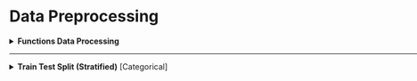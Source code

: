 # Data Preprocessing

<div style='width:1000px;margin:auto'>

<details><summary> <b>Functions Data Processing</b> </summary>
<p>
<p><a href="file:///media/mosaab/Volume/Personal/Development/Courses%20Docs/Kaggle's%20Notebooks/5_Cargo%20Rican%20HouseHold/2_Featuretools%20for%20Good.html"><b>Notebook</b></a> </p>

<ol>
<li>Remove any <b>duplicated</b> columns.</li>

<li>Replace <b>infinite</b> values with <b>np.nan</b></li>

<li>Remove columns with a <b>missing percentage </b>above the <em>missing_threshold</em></li>

<li>Remove columns with only a <b>single unique value.</b></li>

<li>Remove one out of every pair of columns with a <b>correlation</b> threshold above the correlation_threshold</li>

<li>Extract the <b>training</b> and <b>testing</b> data along with <b>labels</b> and <b>ids</b> (needed for making submissions)</li>
</ol>

~~~python
def post_process(feature_matrix, missing_threshold=.95, correlation_threshold=.95):
    # Remove duplicated features.
    start_features  = feature_matrix.shape[1]
    feature_matrix = feature_matrix.loc[:, ~feature_matrix.columns.duplicated()]
    n_duplicated   = start_features - feature_matrix.shape[1]
    print(f'~> There were {bg(n_duplicated)} duplicated features.')
    
    feature_matrix = feature_matrix.replace({np.inf: np.nan, -np.inf: np.nan}).reset_index()
    
    # Extract the Id and Target Columns.
    ids    = list(feature_matrix.pop('idhogar'))
    labels = list(feature_matrix.pop('Target'))
    
    # Drop any columns drived from column 'Target'
    drop_cols = []
    for col in feature_matrix:
        if col == 'Target':
            pass
        elif 'Target' in col:
            drop_cols.append(col)
    
    feature_matrix = feature_matrix[[x for x in feature_matrix if x not in drop_cols]]
    
    # One-Hot Encoding (if necessery)
    feature_matrix  = pd.get_dummies(feature_matrix, drop_first=True)
    n_start_feature = feature_matrix.shape[1]
    print(f'~> Original Shape: {bg(n_start_feature)}.')
    
    
    # Find the missing values
    missing             = pd.DataFrame(feature_matrix.isnull().sum())
    missing['fraction'] = missing[0] / feature_matrix.shape[0]
    missing.sort_values('fraction', ascending=False, inplace=True)
    
    # Missing Above threshold
    missing_cols   = list(missing[missing['fraction'] > missing_threshold].index)
    n_missing_cols = len(missing_cols)
    
    # Remove missing columns
    feature_matrix = feature_matrix[[col for col in feature_matrix if col not in missing_cols]]
    print(f'~> There were {bg(n_missing_cols)} missing columns above threshold = {colored(missing_threshold, "green")}.')
    
    unique_counts        = pd.DataFrame(feature_matrix.nunique()).sort_values(0, ascending=False)
    zero_variance_cols   = list(unique_counts[unique_counts[0] == 1].index)
    n_zero_variance_cols = len(zero_variance_cols)
    
    # Remove zero variance columns
    feature_matrix = feature_matrix[[col for col in feature_matrix if col not in zero_variance_cols]]
    print(f'~> There were {bg(n_zero_variance_cols)} columns with zero variance.')
    
    # Correlations.
    corr_matrix = feature_matrix.corr().abs()
    upper       = corr_matrix.where(np.triu(np.ones(corr_matrix.shape), k=1).astype(np.bool))
    to_drop     = [column for column in upper.columns if any(upper[column] > correlation_threshold)]
    
    n_collinear = len(to_drop)
    
    feature_matrix = feature_matrix[[x for x in feature_matrix if x not in to_drop]]
    print(f'~> There were {bg(n_collinear)} highly correlated columns above threshold = {colored(correlation_threshold, "green")}.')
    
    # Total number of columns removed.
    total_removed = n_collinear + n_duplicated + n_missing_cols + n_zero_variance_cols
    print(f'~> Total Number columns removed = {bg(total_removed)}.')
    print(f'~> Shape after removing: {bg(feature_matrix.shape, "s")}.')
    
    # Add the ids and target
    feature_matrix['idhogar'] = ids
    feature_matrix['Target']  = labels
    
    # Extract traing and test datasets.
    train = feature_matrix[feature_matrix.Target.notnull()]
    test  = feature_matrix[feature_matrix.Target.isnull()]
    
    # Subset to houses with a head of household
    train = train[train['idhogar'].isin(list(train_valid['idhogar']))]
    test = test[test['idhogar'].isin(list(test_valid['idhogar']))]
    
    train_labels = np.array(train.pop('Target')).reshape((-1,))
    test_ids     = list(test.pop('idhogar'))
    
    train, test = train.align(test, join='inner', axis=1)
    
    assert (len(train_labels) == train.shape[0]), 'Labels must be the same length as number of training.'
    assert (len(test_ids) == test.shape[0]), 'Test ids must equal the number of test observations.'
    
    return train, train_labels, test, test_ids
~~~

</p>
</details>

<hr>

<details><summary> <b>Train Test Split (Stratified)</b> [Categorical]</summary>
<p style="margin: 0">
<p>1) <a href="file:///media/mosaab/Volume/Personal/Development/Courses%20Docs/Data%20Science/10_%20K-Nearest%20Neighbors/1_step-by-step-diabetes-classification-knn-detailed.html#Test-Train-Split-and-Cross-Validation-methods">Explanation for <b>Train<em>Test</em>Split</b></a> <br>
2) <a href="file:///media/mosaab/Volume/Personal/Development/Courses%20Docs/Data%20Science/10_%20K-Nearest%20Neighbors/2_KNN%20-%20Full%20Pipeline.html#Train-Test-Split">Train Test Split notebook</a></p>
~~~
from sklearn.model_selection import train_test_split
X_train, X_test, y_train, y_test = train_test_split(
    df_feat, y, test_size=0.4, stratify=y, random_state=42)
~~~

<p>Another way to split, by hashing the unique identifier of each row, to make sure that at the next run, the training and test sets will be the same</p>
```
from zlib import crc32

def test_set_check(identifier, test_ratio):
    return crc32(np.int64(identifier)) & 0xffffffff < test_ratio * 2**32

def split_train_test_by_id(data, test_ratio, id_column):
    ids         = data[id_column]
    in_test_set = ids.apply(lambda id_: test_set_check(id_, test_ratio))
    return data.loc[~in_test_set], data.loc[in_test_set]

housing_with_id = housing.reset_index()    # Since housing doesn't have identifier.
train_set, test_set = split_train_test_by_id(housing_with_id, 0.2, "index")

print(len(train_set)/housing.shape[0], len(test_set)/housing.shape[0])
```

</p></details>

<details><summary> <b>Train Test Split (Stratified)</b> [Regression]</summary><p>

<details><summary> <b>Manually Chosen bins</b></summary><p>
<h5>Descritize the target column into n bins.</h5>
```
housing['income_cat'] = pd.cut(housing['median_income'],
                               bins=[0., 1.5, 3., 4.5, 6., np.inf],
                               labels=[1, 2, 3, 4, 5])
```

<h5>Split based on the new categorical binned column</h5>
```
from sklearn.model_selection import StratifiedShuffleSplit

split = StratifiedShuffleSplit(n_splits=1, test_size=0.2, random_state=42)
for train_index, test_index in split.split(housing, housing['income_cat']):
    strat_train_set = housing.loc[train_index]
    strat_test_set  = housing.loc[test_index]
```

<h5>Then, remove the binned column.</h5>
```
# Remove the "income_cat".
for set_ in (strat_train_set , strat_test_set):
    set_.drop("income_cat", axis=1, inplace=True)
```
</p></details>

<details><summary> <b>Bins chosen by Sturge's rule</b></summary><p>
```
from sklearn import model_selection 

def create_folds(data):
    # Create a new column called kfold and fill it with -1.
    data["kfold"] = -1

    # Randomize the rows of the data.
    data = data.sample(frac=1).reset_index(drop=True)

    # Calculate number of bins by Sturge's rule.
    n_bins = np.floor(1 + np.log2(len(data)))

    # Bin targets.
    data.loc[:, "bins"] = pd.cut(data["target"],
                                 bins=n_bins,
                                 labels=False)
    
    # Initiate the kfold class from model_selection module.
    kf = model_selection.StratifiedKFold(n_splits=5)

    # Fill the new kfold column.
    for f, (t_, v_) in enumerate(kf.split(X=data, y=data.bins.values)):
        data.loc[v_, 'kfold'] = f

    # Drop the bins column.
    data = data.drop("bins", axis=1)

    return data
```
</p></details>
</p></details>

<details><summary> <b>Temporal Splitting (Time Based  Splitting)</b> </summary><p>
~~~python
split_train = int(len(data) * .8)
split_test  = int(len(data) * .2)

X_train = data[:split_train]
y_train = data[:split_train]['Target']

X_test = data[-split_test:]
y_test = data[-split_test:]['Target']
~~~
</p></details>



<details><summary> <b>Random K-Fold CV</b> </summary><p>
```
# We can use this method with almost all kinds of datasets.
from sklearn import model_selection

# Create a new column called kfold and fill it with -1.
df['kfold'] = -1

# Randomize the rows of the data.
df = df.sample(frac=1).reset_index(drop=True)

# Initiate the kfold class from model_selection module
kf = model_selection.KFold(n_splits=5)

# fill the new kfold column.
for fold, (trn_, val_) in enumerate(kf.split(X=df)):
    df.loc[val_, 'kfold'] = fold

# Save the new csv with kfold column.
df.to_csv("train_folds.csv", index=False)
```
</p></details>

<details><summary> <b>Stratified K-Fold CV</b> </summary><p>
```
# Using Custom Stratified K-folds
def Stratified_kfolds(alg, X, y):
    score_valid = 0
    skf = StratifiedKFold(n_splits=2, shuffle=True, random_state=33)
    
    for train_idx, valid_idx in skf.split(X, y):
        X_train, X_valid = X.iloc[train_idx], X.iloc[valid_idx]
        y_train, y_valid = y.iloc[train_idx], y.iloc[valid_idx]

        # One-Hot Encoding
        ohe_enc_keyword  = CountVectorizer()
#         ohe_enc_location = CountVectorizer()
        ohe_enc_text     = CountVectorizer(max_df=.9, min_df=3)

        # Transform Train data
        keyword_train    = ohe_enc_keyword.fit_transform(X_train['keyword'])
#         location_train   = ohe_enc_location.fit_transform(X_train['location'])
        text_train       = ohe_enc_text.fit_transform(X_train['text'])

        # Transform Validation data.
        keyword_valid    = ohe_enc_keyword.transform(X_valid['keyword'])
#         location_valid   = ohe_enc_location.transform(X_valid['location'])
        text_valid       = ohe_enc_text.transform(X_valid['text'])

        ## Merge Training data.
        X_train = hstack((keyword_train, text_train)).tocsr()

        ## Merge Validation data
        X_valid = hstack((keyword_valid, text_valid)).tocsr()

        # ML Models.
        alg.fit(X_train.todense(), y_train)
        y_pred_valid = alg.predict(X_valid.todense())
        score_valid  += f1_score(y_valid, y_pred_valid)
        
    return score_valid/skf.n_splits
```
<h4>Another simple solution</h4>
```
# We can use this method with almost all kinds of datasets.
from sklearn import model_selection

# Create a new column called kfold and fill it with -1.
df['kfold'] = -1

# Randomize the rows of the data.
df = df.sample(frac=1).reset_index(drop=True)
y  = df.target.values

# Initiate the kfold class from model_selection module
kf = model_selection.StratifiedKFold(n_splits=5)

# fill the new kfold column.
for fold, (trn_, val_) in enumerate(kf.split(X=df, y=y)):
    df.loc[val_, 'kfold'] = fold

# Save the new csv with kfold column.
df.to_csv("train_folds.csv", index=False)
```
</p></details>

<details><summary> <b>Group K-Fold CV</b> </summary><p>
<p>K-fold iterator variant with non-overlapping groups.</p>

<p>The same group will not appear in two different folds (the number of distinct groups has to be at least equal to the number of folds).</p>

<p>The folds are approximately balanced in the sense that the number of distinct groups is approximately the same in each fold.</p>
```
import numpy as np
from sklearn.model_selection import GroupKFold
X = np.array([[1, 2], [3, 4], [5, 6], [7, 8]])
y = np.array([1, 2, 3, 4])
groups = np.array([0, 0, 2, 2])
group_kfold = GroupKFold(n_splits=2)
group_kfold.get_n_splits(X, y, groups)

print(group_kfold)

for train_index, test_index in group_kfold.split(X, y, groups):
    print("TRAIN:", train_index, "TEST:", test_index)
    X_train, X_test = X[train_index], X[test_index]
    y_train, y_test = y[train_index], y[test_index]
    print(X_train, X_test, y_train, y_test)
    
### Result ####
TRAIN: [0 1] TEST: [2 3]
[[1 2]
 [3 4]] [[5 6]
 [7 8]] [1 2] [3 4]
TRAIN: [2 3] TEST: [0 1]
[[5 6]
 [7 8]] [[1 2]
 [3 4]] [3 4] [1 2]
```
</p></details>

<details><summary> <b>Multi-Label Stratified K-Fold CV</b> </summary><p>
```
from iterstart.ml_startifiers import MultilabelStratifiedKFold

df.loc[:, "kfold"] = -1
df = df.sample(frac=1).reset_index(drop=True)

mskf = MultilabelStratifiedKFold(n_splits=5)
for fold_, (trn_, val_) in enumerate(mskf.split(X=df, y=targets)):
	df.loc[val_, "kfold"] = fold_
	
df.to_csv("train_folds.csv", index=False)
```
</p></details>

<details><summary> <b>Cross_val_score</b> </summary><p>
```
model = RF(n_estimators=100, n_jobs=-1)

# 10 Fold cross validation
cv_results = cross_val_score(model, train_set, train_labels, cv=10, scoring=scorer)

print(f'~> 10 Fold Cross Validation F1 Score = {bg(round(cv_results.mean(), 4), "s")} with std = {bg(round(cv_results.std(), 4), "s")}')
```
</p></details>

<details><summary> <b>cross_val_predict</b> </summary><p>
```
# Returns the predictions 
y_train_pred = cross_val_predict(sgd_clf, X_train, y_train_5, cv=3, n_jobs=-1, verbose=1, method="predict")

# Predict Proba
y_train_pred = cross_val_predict(sgd_clf, X_train, y_train_5, cv=3, n_jobs=-1, verbose=1, method="predict_proba")

# Predict decision function
y_train_pred = cross_val_predict(sgd_clf, X_train, y_train_5, cv=3, n_jobs=-1, verbose=1, method="decision_function")
```
</p></details>


<details><summary> <b>GridSearchCV</b> </summary>
<p style="margin: 0">
<p>1) <a href="file:///media/mosaab/Volume/Personal/Development/Courses%20Docs/Data%20Science/10_%20K-Nearest%20Neighbors/1_step-by-step-diabetes-classification-knn-detailed.html#Hyper-Parameter-optimization">Explanation of <b>GridSearch</b>.</a> <br>
2) <a href="file:///media/mosaab/Volume/Personal/Development/Courses%20Docs/Data%20Science/10_%20K-Nearest%20Neighbors/2_KNN%20-%20Full%20Pipeline.html#Hyperparameter-Tunning-&amp;-Cross-Validation">Hyperparameter Tunning &amp; Cross validation</a> </p>
~~~
# Load the model
from sklearn.model_selection import GridSearchCV

# Select the range of parameters
param_grid = {'n_neighbors': np.arange(1, 50)}

# Activate the GridSearchCV
knn = KNeighborsClassifier()
knn_cv = GridSearchCV(knn, param_grid, cv=5)
knn_cv.fit(X, y)

# Calculate the Training score
print('The Best Score for training =', knn_cv.best_score_*100,'%')

# See the Best K value
print('The Best parameters (K) =', knn_cv.best_params_['n_neighbors'])

# Show all resutls.
resutls = pd.DataFrame(knn_cv.cv_results_)[['params', 'mean_test_score', rank_test_score']]

# Sort by test score
results.sort_values('rank_test_score')

# Get the best model.
knn_cv.best_estimator_
~~~
</p>
</details>


<details><summary> <b>Custom Transformer</b> </summary><p>
```
from sklearn.base import BaseEstimator, TransformerMixin

rooms_ix, bedrooms_ix, population_ix, households_ix = 3, 4, 5, 6

class CombinedAttributesAdder(BaseEstimator, TransformerMixin):
	def __init__(self, add_bedrooms_per_room = True): # no *args or **kargs
		self.add_bedrooms_per_room = add_bedrooms_per_room
	def fit(self, X, y=None):
		return self # nothing else to do
	def transform(self, X, y=None):
		rooms_per_household = X[:, rooms_ix] / X[:, households_ix]
		population_per_household = X[:, population_ix] / X[:, households_ix]
		if self.add_bedrooms_per_room:
			bedrooms_per_room = X[:, bedrooms_ix] / X[:, rooms_ix]
			return np.c_[X, rooms_per_household,
					   population_per_household,
				 	   bedrooms_per_room]
		else:
			return np.c_[X, rooms_per_household, population_per_household]
			
			
attr_adder = CombinedAttributesAdder(add_bedrooms_per_room=False)
housing_extra_attribs = attr_adder.transform(housing.values)
```
</p></details> 

<details><summary> <b>Make Scorer</b> </summary><p>
<p><a href="file:///media/mosaab/Volume/Personal/Development/Courses%20Docs/Sklearn/sklearn.metrics.make_scorer.html#sklearn-metrics-make-scorer"><b>Sklearn Docs</b></a> </p>
~~~python
from sklearn.metrics import f1_score, make_scorer

scorer = make_scorer(f1_score, greater_is_better=True, average='macro')

~~~
</p></details>

<details><summary> Create a <b>Pipeline</b> </summary><p>
<p><a href="file:///media/mosaab/Volume/Personal/Development/Courses%20Docs/Kaggle's%20Notebooks/5_Cargo%20Rican%20HouseHold/1_Costa%20Rican%20Household%20Poverty%20Level%20Prediction.html"><b>Notebook</b></a> </p>
~~~python
from sklearn.preprocessing import Imputer, MinMaxScaler
from sklearn.pipeline import Pipeline

pipeline = Pipeline([('imputer', Imputer(strategy='meadian')),
                     ('scaler', MinMaxScaler())])

# Fit and transform the training data
train_set = pipeline.fit_transform(train_set)
test_st   = pipeline.transform(test_set)
~~~
</p></details>

<details><summary> <b>Paralleism</b> </summary><p>
```
# Prepare the logging.
import logging

# Logging configuration.
logging.basicConfig(
    level=logging.INFO,
    format="%(processName)-10s %(asctime)s %(message)s",
    datefmt="%Y-%m-%d %H:%M:%S"
)
logger = logging.getLogger(__name__)
logger.setLevel(logging.INFO)
```
```
# Prepare Timing function.
from functools import wraps
import time

def timeit(func):
    @wraps(func)
    def wrapper(*args, **kwargs):
        start = time.time()
        result = func(*args, **kwargs)
        return result, time.time() - start
    return wrapper
```

```
# Prepare validation strategy.
from sklearn.externals import joblib
from sklearn.model_selection import cross_val_score

@timeit
def train_model(path, model, saveto=None, cv=2):
    # Load the corpus data and labels for classification.
    X = df["sample"].values
    y = df['intent'].values

    # Compute cross validation scores.
    scores = cross_val_score(model, X, y, cv=cv)

    # Fit the model on entire dataset.
    model.fit(X, y)

    # Write to disk if specified
    if saveto:
        joblib.dump(model, saveto)

    # Return scores as well as training time via decorator.
    return scores
```

```
# Prepare model.s
from sklearn.pipeline import Pipeline
from sklearn.naive_bayes import MultinomialNB
from sklearn.linear_model import LogisticRegression
from sklearn.feature_extraction.text import TfidfVectorizer
from sklearn.neural_network import MLPClassifier

def fit_naive_bayes(path, saveto=None, cv=2):
    model = Pipeline([
        ("tfidf", TfidfVectorizer()),
        ("clf", MultinomialNB())
    ])

    if saveto is None:
        saveto = f"naive_bayes_{time.time()}.pkl"

    scores, delta = train_model(path, model, saveto, cv)

    logger.info((
        f"\nnaive bayes training took {delta:0.2f} seconds."
        f"with an average score of {scores.mean():0.3f}"
    ))

def fit_logistic_regression(path, saveto=None, cv=2):
    model = Pipeline([
        ("tfidf", TfidfVectorizer()),
        ("clf", LogisticRegression())
    ])

    if saveto is None:
        saveto = f"log_reg_{time.time()}.pkl"
    
    scores, delta = train_model(path, model, saveto, cv)
    logger.info((
        f"\nlogistic regression training took {delta:0.2f} seconds"
        f"with an average score of {scores.mean():.3f}"
    ))


def fit_multilayer_perceptron(path, saveto=None, cv=2):
    model = Pipeline([
        ("tfidf", TfidfVectorizer()),
        ("clf", MLPClassifier(hidden_layer_sizes=(10, 10), early_stopping=True))
    ])

    if saveto is None:
        saveto = f"multilayer_perceptron_{time.time()}.pkl"

    scores, delta = train_model(path, model, saveto, cv)

    logger.info((
        f"\nmultilayer perceptron training took {delta:.2f} seconds"
        f" with an average score of {scores.mean():.3f}"
    ))
```

```
# Paralleism.
import multiprocessing as mp

def run_parallel(path):
    tasks = [
        fit_naive_bayes, fit_logistic_regression, fit_multilayer_perceptron
    ]
    logger.info("\nbeginning parallel tasks")
    start = time.time()

    procs = []
    for task in tasks:
        proc = mp.Process(name=task.__name__, target=task, args=(path,))
        procs.append(proc)
        proc.start()

    for proc in procs:
        proc.join()

    delta = time.time() - start
    logger.info(f"\ntotal parallel fit time: {delta:.2f} seconds.\n")

run_parallel("./")
```
</p></details> 

<hr>

<details><summary><b style='font-size:20px'>Bayesian Optimization</b> </summary><p><ul>
```
!pip install bayesian-optimization
from bayes_opt import BayesianOptimization
```

<details><summary> <b>Which parameters to optimize</b> </summary><p>
<img src="imgs/20200725-170244.png" alt="" />
</p></details>
<details><summary> <b>LogisticRegression</b> </summary><p>
```
# Define LogisticRegression CV
def lg_cv(C, 
          penalty, 
          solver, 
          data, targets):
    alg = LogisticRegression(C=C,
                                         penalty=penalty,
                                         solver=solver,
                                         random_state=42)
    alg.fit(data, targets)
    y_pred = alg.predict(X_test)
    score = metrics.accuracy_score(y_test, y_pred)
    return score

# Optimization Strategy
def optimize_lg(data, targets):
    def lg_crossval(expC, 
                    expPenalty,
                    expSolver
                    ):
        penalty_dict = {0: "l1",
                        1: "l2",
                        2: "none"}
        solver_dict  = {0: "newton-cg",
                        1: "lbfgs",
                        2: "sag",
                        3: "saga"}

        C       = 10 ** expC
        penalty = penalty_dict[int(expPenalty)]
        if penalty in ["l2", "none"]:
            solver = solver_dict[int(expSolver)]
        else:
            solver = "liblinear"
        return lg_cv(C=C, 
                     penalty=penalty,
                     solver=solver,
                     data=data, targets=targets)

    optimizer = BayesianOptimization(
        f=lg_crossval,
        pbounds={'expC': (-2, .5),
                 'expPenalty': (0, 2.9),
                 'expSolver': (0, 3.9)
                 },
        random_state=42,
        verbose=2
    )
    optimizer.maximize(n_iter=20, init_points=10)

    print(f"~> Best parameters: {optimizer.max}")
    return optimizer.max['params']

# Run the optimization
best_params = optimize_lg(X_train, y_train)
```
</p></details>

<details><summary><b> LinearSVC</b></summary><p>
```
def svc_cv(C, loss, data, targets):
    alg = Pipeline([
        ("scaler", MinMaxScaler()),
        ("linear_svc", OneVsRestClassifier(LinearSVC(C=C,
                                                     penalty="l2",
                                                     loss=loss,
                                                     random_state=42)))
    ])
    alg.fit(data, targets)
    y_pred = alg.predict(X_test)
    return metrics.accuracy_score(y_test, y_pred)

def optimize_svc(data, targets):
    def svc_crossval(expC, expLoss):
        loss_dict = {0: "hinge",
                     1: "squared_hinge"}
        C = 10 ** expC
        loss    = loss_dict[int(expLoss)]
        return svc_cv(C=C, loss=loss, data=data, targets=targets)

    optimizer = BayesianOptimization(
        f=svc_crossval,
        pbounds={'expC': (-6, 5),
                 'expLoss': (0, 1.9)},
        random_state=42,
        verbose=2,

    )
    optimizer.maximize(n_iter=40, init_points=10)

    print(f"~> Final Result: {optimizer.max}")

# Optimize
optimize_svc(X_train, y_train)
```
</p></details>

<details><summary><b> Kernel SVM</b></summary><p>
```
def svc_cv(C, kernel, data, targets):
    alg = Pipeline([
        ("scaler", StandardScaler()),
        ("linear_svc", OneVsOneClassifier(SVC(C=C,
                                              kernel=kernel,
                                              random_state=42)))
    ])
    alg.fit(data, targets)
    y_pred = alg.predict(X_test)
    return metrics.accuracy_score(y_test, y_pred)

def optimize_svc(data, targets):
    def svc_crossval(expC, expKernel):
        kernel_dict = {0: "poly",
                       1: "rbf",
                       2: "sigmoid",
                    #    3: "precomputed",
                       }
        C      = 10 ** expC
        kernel = kernel_dict[int(expKernel)]
        return svc_cv(C=C, kernel=kernel, data=data, targets=targets)

    optimizer = BayesianOptimization(
        f=svc_crossval,
        pbounds={'expC': (-6, 5),
                 'expKernel': (0, 2.999)},
        random_state=42,
        verbose=2,

    )
    optimizer.maximize(n_iter=40, init_points=10)

    print(f"~> Final Result: {optimizer.max}")

# Optimize
optimize_svc(X_train, y_train)
```
</p></details>

<details><summary> <b>RidgeClassifier</b> </summary><p>
```
# Define Ridge CV
def ridge_cv(alpha, data, targets):
    alg = RidgeClassifier(alpha=alpha, random_state=33)
    score = Stratified_kfolds(alg, data, targets)
    return score
    
# Optimization Strategy
def optimize_ridge(data, targets):
    def ridge_crossval(expAlpha):
        alpha = 10 ** expAlpha
        return ridge_cv(alpha=alpha, data=data, targets=targets)
    
    optimizer = BayesianOptimization(
        f=ridge_crossval,
        pbounds={'expAlpha': (-7, 5)},
        random_state=33,
        verbose=2
    )
    optimizer.maximize(n_iter=20, init_points=5)
    
    print(f"~> Best parameters: {optimizer.max}")
    
# Run the optimization
optimize_ridge(X, y)
```
</p></details>

<details><summary> <b>LassoClassifier</b> </summary><p>
```
from sklearn.linear_models import Lasso

# Define Lasso CV
def lasso_cv(alpha, data, targets):
    alg = Lasso(alpha=alpha, random_state=33)
    score = Stratified_kfolds(alg, data, targets)
    return score
    
# Optimization Strategy
def optimize_lasso(data, targets):
    def lasso_crossval(expAlpha):
        alpha = 10 ** expAlpha
        return lasso_cv(alpha=alpha, data=data, targets=targets)
    
    optimizer = BayesianOptimization(
        f=ridge_crossval,
        pbounds={'expAlpha': (-7, 5)},
        random_state=33,
        verbose=2
    )
    optimizer.maximize(n_iter=20, init_points=5)
    
    print(f"~> Best parameters: {optimizer.max}")
    
# Run the optimization
optimize_lasso(X, y)
```
</p></details>

<details><summary> <b>Multi-nomial Naive Bayes</b> </summary><p>
```
# CV Strategy
def nb_cv(alpha, data, targets):
    alg = MultinomialNB(alpha=alpha)
    return Stratified_kfolds(alg, data, targets)
    
def nb_crossval(expAlpha):
    alpha = 10**expAlpha
    return nb_cv(alpha=alpha, data=X, targets=y)

optimizer = BayesianOptimization(
    f=nb_crossval,
    pbounds={'expAlpha': (-6, 5)},
    random_state=33,
    verbose=2
)

# Optimize
optimizer.maximize(
    n_iter=30,
    init_points=5
)

print(f"~> Best Result: {optimizer.max}")
```
</p></details>

<details><summary> <b>Gaussian Naive Bayes</b> </summary><p>
```
# CV Strategy
def nb2_cv(alpha, data, targets):
    alg = GaussianNB(var_smoothing=alpha)
    return Stratified_kfolds(alg, data, targets)

def nb2_crossval(expAlpha):
    alpha = 10**expAlpha
    return nb2_cv(alpha=alpha, data=X, targets=y)

optimizer = BayesianOptimization(
    f=nb2_crossval,
    pbounds={'expAlpha': (-9, 5)},
    random_state=33,
    verbose=2
)
# Optimize
optimizer.maximize(
    n_iter=30,
    init_points=5
)

print(f"~> Best Result: {optimizer.max}")
```
</p></details>

<details><summary><b> Decision Tree</b></summary><p>
```
# CV Strategy
def dt_cv(criterion,
          splitter,
          max_depth,
          min_samples_split,
          min_samples_leaf,
          max_features,
          data, targets):
    alg = DecisionTreeClassifier(criterion=criterion,
                                 splitter=splitter,
                                 max_depth=max_depth,
                                 min_samples_split=min_samples_split,
                                 min_samples_leaf=min_samples_leaf,
                                 max_features=max_features,
                                 random_state=42)
    alg.fit(data, targets)
    y_pred = alg.predict(X_test)
    return metrics.accuracy_score(y_test, y_pred)

def optimize_dt(data, targets):
    def dt_crossval(criterion, splitter, max_depth, min_samples_split, min_samples_leaf, max_features):
        criterion_dict = {0: "gini",
                          1: "entropy"}
        splitter_dict  = {0: "best",
                          1: "random"}
        maxFeat_dict   = {0: "sqrt",
                          1: "log2",
                          2: None}

        criterion    = criterion_dict[int(criterion)]
        splitter     = splitter_dict[int(splitter)]
        max_depth    = int(max_depth)
        max_features = maxFeat_dict[int(max_features)]

        return dt_cv(criterion=criterion,
                    splitter=splitter,
                    max_depth=max_depth,
                    min_samples_split=min_samples_split,
                    min_samples_leaf=min_samples_leaf,
                    max_features=max_features,
                    data=data, targets=targets)

    optimizer = BayesianOptimization(
        f=dt_crossval,
        pbounds={'criterion': (0, 1.999),
                 'splitter': (0, 1.999),
                 'max_depth': (1, 50),
                 "min_samples_split": (0.05, 1),
                 "min_samples_leaf": (0.05, .5),
                 "max_features": (0, 2.999)},
        random_state=42,
        verbose=2
    )
    # Optimize
    optimizer.maximize(
        n_iter=50,
        init_points=60
    )
    print(f"~> Best Result: {optimizer.max}")

optimize_dt(X_train, y_train)
```
</p></details>

<details><summary> <b>XGBoostClassifier</b> </summary><p>
```
# Importing
from sklearn.model_selection import cross_val_score
from bayes_opt import BayesianOptimization

def xgboost_cv(max_depth,
               learning_rate,
               n_estimators,
               gamma,
               min_child_weight,
               max_delta_step,
               subsample,
               colsample_bytree,
               silent=True,
               nthread=-1):
    return cross_val_score(xgb.XGBClassifier(max_depth=int(max_depth),
                                             learning_rate=learning_rate,
                                             n_estimators=int(n_estimators),
                                             silent=silent,
                                             nthread=nthread,
                                             gamma=gamma,
                                             min_child_weight=min_child_weight,
                                             max_delta_step=max_delta_step,
                                             subsample=subsample,
                                             colsample_bytree=colsample_bytree),
                          X_train,
                          y_train,
                          scoring="f1",
                          cv=3).mean()

# Define Bayesian Optimization
optimizer = BayesianOptimization(xgboost_cv,
                                 {'max_depth': (5, 10),
                                  'learning_rate': (0.01, 0.3),
                                  'n_estimators': (50, 1000),
                                  'gamma': (1., 0.01),
                                  'min_child_weight': (2, 10),
                                  'max_delta_step': (0, 0.1),
                                  'subsample': (0.7, 0.8),
                                  'colsample_bytree' :(0.5, 0.99)
                                  })
# Run the optimization
optimizer.maximize(n_iter=20,
                   init_points=5)

print(optimizer.max)

# Check the score of the tunned model
params                 = optimizer.max['params']
params['max_depth']    = int(params['max_depth'])
params['n_estimators'] = int(params['n_estimators'])

alg = xgb.XGBClassifier(**params)
alg.fit(X_train, y_train)

y_pred_train = alg.predict(X_train)
y_pred_valid = alg.predict(X_valid)

print(f"F1_score on train data: {bg(f1_score(y_train, y_pred_train))}")
print(f"F1_score on Valid data: {bg(f1_score(y_valid, y_pred_valid))}")
```
</p></details>

<details><summary> <b>Stacking</b> </summary><p>
```
from mlxtend.classifier import StackingClassifier

def stacking1_cv(C, data, targets):
    lr    = LogisticRegression(C=C, penalty='l2', n_jobs=-1)
    sclf  = StackingClassifier(classifiers=[alg1, alg2, alg3], meta_classifier=lr)
    return  Stratified_kfolds(sclf, data, targets)
    
def stacking1_crossval(expC):
    C = 10 ** expC
    return stacking1_cv(C=C, data=X, targets=y)

optimizer = BayesianOptimization(
    f=stacking1_crossval,
    pbounds={'expC': (-9, 5)},
    random_state=33,
    verbose=2,

)
optimizer.maximize(n_iter=10, init_points=10)

print(f"~> Final Result: {optimizer.max}")
```
</p></details>

<details><summary> <b>LightGBM</b> </summary><p>
<ul>
<li><a href="file:///media/mosaab/Volume/Personal/Development/Courses%20Docs/Bayesian%20Optimization%20From%20Scratch/0_html/2_Bayesian%20Optimization%20for%20LightGBM.html">Using<b> Bayesian Optimization</b> library</a></li>

<li><a href="./6_data_processing/hyperopt_for_lightgbm_with_f1_score.html">Using<b> hyperopt</b> library</a></li>
</ul>
</p></details>

<details><summary> <b>Catboost</b> </summary><p><ul>
<li><a href="./6_data_processing/hyperopt_for_catboost.html">Using<b> hyperopt</b> library</a></li>
</ul></p></details>

<details><summary> <b>Random Forest</b> [skopt]</summary><p>
```
from functools import partial
from sklearn import ensemble, metrics, model_selection

from skopt import gp_minimize
from skopt import space

def optimize(params, param_names, X, y):
    # convert params to dictionary.
    params = dict(zip(param_names, params))

    # initialize model with current parameters.
    model = ensemble.RandomForestClassifier(**params)

    # Initialize stratified k-fold.
    kf = model_selection.StratifiedKFold(n_splits=5)

    # initliaze accuracy list.
    accuracies = []

    # Loop over all folds.
    for train_idx, test_idx in kf.split(X=X, y=y):
        X_train, y_train = X[train_idx], y[train_idx]
        X_test,  y_test  = X[test_idx],  y[test_idx]

        # Fit model for current fold.
        model.fit(X_train, y_train)

        # Create predictions.
        y_preds = model.predict(X_test)

        # Calaculate and append accuracy.
        fold_accuracy = metrics.accuracy_score(y_test, y_preds)
        accuracies.append(fold_accuracy)

    # Return negative accuracy.
    return -1 * np.mean(accuracies)

if __name__ == "__main__":
    # Read the training data.
    df = pd.read_csv("../input/mobile_train.csv")

    X = ...
    y = ...

    # Define a parameter space.
    param_space = [space.Integer(3, 15, name="max_depth"),
                   space.Integer(100, 1500, name="n_estimators"),
                   space.Categorical(["gini", "entropy"], name="criterion"),
                   space.Real(0.01, 1, prior="uniform", name="max_features")]

    param_names = ["max_depth",
                   "n_estimators",
                   "criterion",
                   "max_features"]

    optimization_function = partial(optimize, param_names=param_names, X=X, y=y)

    result = gp_minimize(optimization_function,
                         dimensions=param_space,
                         n_calls=15,
                         n_random_starts=10,
                         verbose=10)
    # Create best params dict and print it.
    best_params = dict(zip(param_names,
                           result.x))
    print(best_params)
```

```
## Show the plot of iterations.
from skopt.plots import plot_convergence
plot_convergence(result)
```
</p></details>


<details><summary> <b>Random Forest</b> [hyperopt]</summary><p>
```
from functools import partial
from sklearn import ensemble, metrics, model_selection
from hyperopt import hp, fmin, tpe, Trials
from hyperopt.pyll.base import scope

def optimize(params, X, y):
    # initialize model with current paramters.
    model = ensemble.RandomForestClassifier(**params)

    # Initialize stratified k-fold.
    kf = model_selection.StratifiedKFold(n_splits=5)

    .
    . # see skopt part to know what to do in this part.
    . 

    return -1 * np.mean(accuracies)

if __name__ == "__main__":
    # Read the training data.
    df = pd.read_csv("...")

    X = ...
    y = ...

    # Define a parameters space.
    param_space = {
        # quniform gives round(uniform(low, high) / q) * q
        # We want int values for depth and estimators.
        "max_depth": scope.int(hp.quniform("max_depth", 1, 15, 1)),
        "n_estimators": scope.int(hp.quniform("n_estimators", 100, 1500, 1)),
        # choice chooses from a list of values.
        "criterion": hp.choice("criterion", ["gini", "entropy"]),
        # uniform chooses a value between two values.
        "max_features": hp.uniform("max_featuers", 0, 1)
    }

    # Partial function.
    optimization_function = partial(optimize, X=X, y=y)

    # Initialize trials to keep logging information.
    trials = Trials()

    # Run hyperopt.
    hopt = fmin(fn=optimization_function,
                space=param_space,
                algo=tpe.suggest,
                max_evals=15,
                trials=trials)
    print(hopt)
```
</p></details>

<li><a href="file:///media/mosaab/Volume/Personal/Development/Courses%20Docs/Bayesian%20Optimization%20From%20Scratch/0_html/1_Bayesian%20Optimization.html">For <b>Sklearn Models</b></a></li>
</ul></p></details>

<details><summary> <b style='font-size:20px'>Randomized Search</b></summary><p>
<h4>NOTE:</h4>
<p><b>Reciprocal Distribution</b> is useful when you have no idea what the scale of the hyperparameter should be.</p>
<p><b>Exponential Distribution</b> is best when you know (more or less) what the scale of the hyperparameter should be.</p>
see more distributions from <a href="https://docs.scipy.org/doc/scipy/reference/stats.html">here</a><br>

<ul><details><summary> <b>MultiNomial</b> </summary><p>
```
# Import Libraries
from sklearn.feature_extraction.text import CountVectorizer
from sklearn.naive_bayes import MultinomialNB
from sklearn.pipeline import make_pipeline
from scipy.stats import expon, reciprocal, geom, uniform

# Make the pipeline
pipe = make_pipeline(CounterVectorizer(), MultinomialNB())

# Cross-validate the pipeline using default parameters.
from sklearn.model_selection import cross_val_score
cross_val_score(pipe, X, y, cv=5, scoring='accuracy').mean()

# Specifiy parameter values to search (use a distribution for any continous parameters)
import scipy as sp
params = {}
params['countvectorizer__min_df'] = [1, 2, 3, 4]
params['countvectorizer__lowercase'] = [True, False]
params['multinomialnb__alpha'] = sp.stats.uniform(scale=1)

# try "n_iter" random combinations of those parameter values.
from sklearn.model_selection import RandomizedSearchCV
rand = RandomizedSearchCV(pipe, params, n_iter=10, cv=5, scoring='accuracy', random_state=1)
rand.fit(X, y)

# What was the best score found during the search?
rand.best_score_

# Which combination of parameters produced the best score.
rand.best_params_
```
</p></details>

<details><summary> <b>SVR</b> </summary><p>
```
from sklearn.model_selection import RandomizedSearchCV
from scipy.stats import expon, reciprocal

# see https://docs.scipy.org/doc/scipy/reference/stats.html
# for `expon()` and `reciprocal()` documentation and more probability distribution functions.

# Note: gamma is ignored when kernel is "linear"
param_distribs = {
        'kernel': ['linear', 'rbf'],
        'C': reciprocal(20, 200000),
        'gamma': expon(scale=1.0),
    }

svm_reg = SVR()
rnd_search = RandomizedSearchCV(svm_reg, param_distributions=param_distribs,
                                n_iter=50, cv=5, scoring='neg_mean_squared_error',
                                verbose=2, random_state=42)
rnd_search.fit(housing_prepared, housing_labels)
```
</p></details>

</ul></p></details>


</div>



